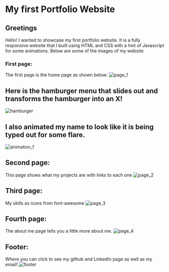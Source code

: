 # My first Portfolio Website

## Greetings
Hello! I wanted to showcase my first portfolio website. It is a fully responsive website that I built using HTML and CSS with a hint of Javascript for some animations.
Below are some of the images of my website 
### First page:
The first page is the home page as shown below:
![page_1](https://user-images.githubusercontent.com/73675772/107859725-71ec3a80-6e09-11eb-8231-8f2fc47d629e.PNG)
## Here is the hamburger menu that slides out and transforms the hamburger into an X!
![hamburger](https://user-images.githubusercontent.com/73675772/107859875-76fdb980-6e0a-11eb-83f1-37dcba0828d8.PNG)
## I also animated my name to look like it is being typed out for some flare.
![animation_1](https://user-images.githubusercontent.com/73675772/107859877-77965000-6e0a-11eb-9c95-332ef8a5a824.PNG)



## Second page:
This page shows what my projects are with links to each one
![page_2](https://user-images.githubusercontent.com/73675772/107859960-e2478b80-6e0a-11eb-94f5-90742ff0b805.PNG)


## Third page:
My skills as icons from font-awesome
![page_3](https://user-images.githubusercontent.com/73675772/107859962-e378b880-6e0a-11eb-80f8-c43dd065b9f0.PNG)

## Fourth page:
The about me page tells you a little more about me.
![page_4](https://user-images.githubusercontent.com/73675772/107859964-e4114f00-6e0a-11eb-8f5e-cedafa1a4e54.PNG)

## Footer:
Where you can click to see my github and LinkedIn page as well as my email!
![footer](https://user-images.githubusercontent.com/73675772/107859965-e5427c00-6e0a-11eb-88c9-139540e9f799.PNG)
